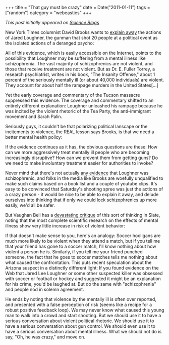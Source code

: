 +++
title = "That guy must be crazy"
date = Date("2011-01-11")
tags = ["random"]
category = "webeasties"
+++

_This post initially appeared on [Science Blogs](http://scienceblogs.com/webeasties)_

New York Times columnist David Brooks wants to [explain away](http://goo.gl/SevtM) the actions of Jared Loughner, the gunman that shot 20 people at a political event as the isolated actions of a deranged psycho:

All of this evidence, which is easily accessible on the Internet, points to the possibility that Loughner may be suffering from a mental illness like schizophrenia. The vast majority of schizophrenics are not violent, and those that receive treatment are not violent. But as Dr. E. Fuller Torrey, a research psychiatrist, writes in his book, "The Insanity Offense," about 1 percent of the seriously mentally ill (or about 40,000 individuals) are violent. They account for about half the rampage murders in the United States[...]

Yet the early coverage and commentary of the Tucson massacre suppressed this evidence. The coverage and commentary shifted to an entirely different explanation: Loughner unleashed his rampage because he was incited by the violent rhetoric of the Tea Party, the anti-immigrant movement and Sarah Palin.

Seriously guys, it couldn't be that polarizing political lanscape or the incitements to violence, the REAL lesson says Brooks, is that we need a better mental health policy:

If the evidence continues as it has, the obvious questions are these: How can we more aggressively treat mentally ill people who are becoming increasingly disruptive? How can we prevent them from getting guns? Do we need to make involuntary treatment easier for authorities to invoke?

Never mind that there's not actually [any evidence](http://goo.gl/eds22) that Loughner was schizophrenic, and folks in the media like Brooks are woefully unqualified to make such claims based on a book list and a couple of youtube clips. It's easy to be convinced that Saturday's shooting spree was just the actions of a crazy person - it would be nice to be able to explain it away, and delude ourselves into thinking that if only we could lock schizophrenics up more easily, we'd all be safer.

But Vaughan Bell has a [devastating critique](http://goo.gl/RL7bU) of this sort of thinking in Slate, noting that the most complete scientific research on the effects of mental illness show very little increase in risk of violent behavior:

If that doesn't make sense to you, here's an analogy: Soccer hooligans are much more likely to be violent when they attend a match, but if you tell me that your friend has gone to a soccer match, I'll know nothing about how violent a person he is. Similarly, if you tell me your friend punched someone, the fact that he goes to soccer matches tells me nothing about what caused the confrontation. This puts recent speculation about the Arizona suspect in a distinctly different light: If you found evidence on the Web that Jared Lee Loughner or some other suspected killer was obsessed with soccer or football or hockey and suggested it might be an explanation for his crime, you'd be laughed at. But do the same with "schizophrenia" and people nod in solemn agreement.

He ends by noting that violence by the mentally ill is often over reported, and presented with a false perception of risk (seems like a recipe for a robust positive feedback loop). 
We may never know what caused this young man to walk into a crowd and start shooting. But we should use it to have a serious conversation about violent political rhetoric. We should use it to have a serious conversation about gun control. We should even use it to have a serious conversation about mental illness. What we should not do is say, "Oh, he was crazy," and move on.

      
  
